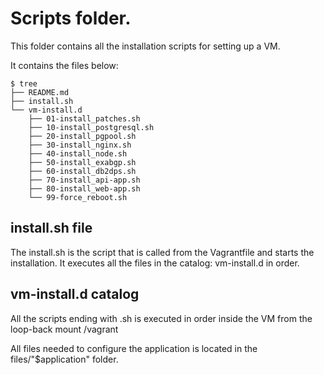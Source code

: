 # Scripts folder.
This folder contains all the installation scripts for setting up a VM.

It contains the files below:

    $ tree
    ├── README.md
    ├── install.sh
    └── vm-install.d
        ├── 01-install_patches.sh
        ├── 10-install_postgresql.sh
        ├── 20-install_pgpool.sh
        ├── 30-install_nginx.sh
        ├── 40-install_node.sh
        ├── 50-install_exabgp.sh
        ├── 60-install_db2dps.sh
        ├── 70-install_api-app.sh
        ├── 80-install_web-app.sh
        └── 99-force_reboot.sh


## install.sh file
The install.sh is the script that is called from the Vagrantfile and starts the installation. It executes all the files in the catalog: vm-install.d in order.

## vm-install.d catalog
All the scripts ending with .sh is executed in order inside the VM from the loop-back mount /vagrant

All files needed to configure the application is located in the files/"$application" folder.
